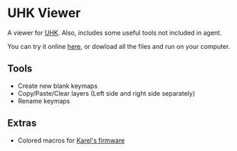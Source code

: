 # UHK Viewer

A viewer for [UHK](https://github.com/UltimateHackingKeyboard/agent).
Also, includes some useful tools not included in agent.

You can try it online [here](https://izk666.github.io/UHK-Viewer/), or dowload all the files and run on your computer.


## Tools

- Create new blank keymaps
- Copy/Paste/Clear layers (Left side and right side separately)
- Rename keymaps

## Extras

- Colored macros for [Karel's firmware](https://github.com/kareltucek)